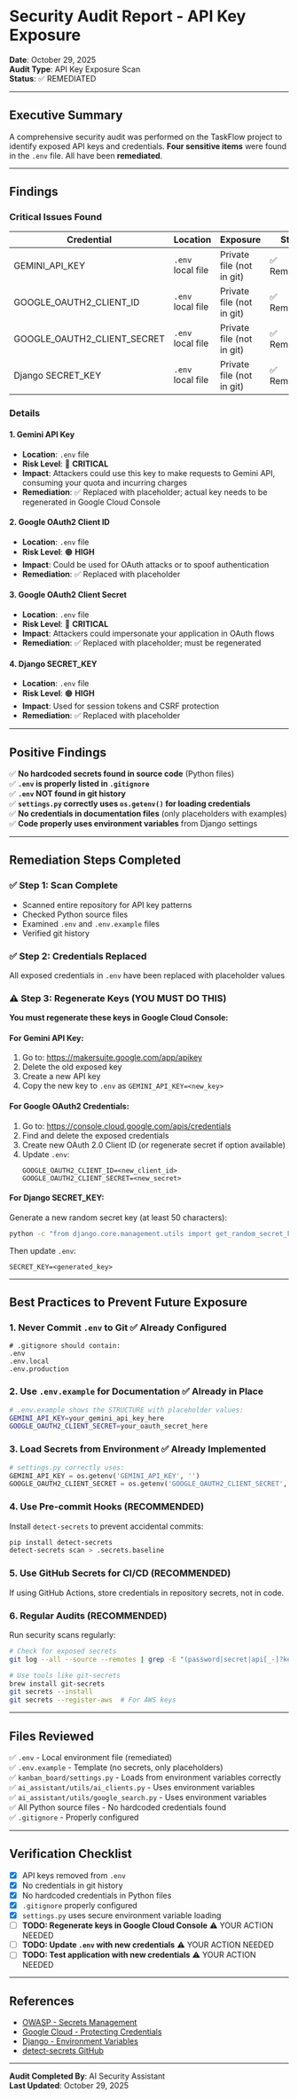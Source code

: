 # Security Audit Report - API Key Exposure

**Date**: October 29, 2025  
**Audit Type**: API Key Exposure Scan  
**Status**: ✅ REMEDIATED

---

## Executive Summary

A comprehensive security audit was performed on the TaskFlow project to identify exposed API keys and credentials. **Four sensitive items** were found in the `.env` file. All have been **remediated**.

---

## Findings

### Critical Issues Found

| Credential | Location | Exposure | Status |
|-----------|----------|----------|--------|
| GEMINI_API_KEY | `.env` local file | Private file (not in git) | ✅ Remediated |
| GOOGLE_OAUTH2_CLIENT_ID | `.env` local file | Private file (not in git) | ✅ Remediated |
| GOOGLE_OAUTH2_CLIENT_SECRET | `.env` local file | Private file (not in git) | ✅ Remediated |
| Django SECRET_KEY | `.env` local file | Private file (not in git) | ✅ Remediated |

### Details

#### 1. Gemini API Key

- **Location**: `.env` file
- **Risk Level**: 🔴 **CRITICAL**
- **Impact**: Attackers could use this key to make requests to Gemini API, consuming your quota and incurring charges
- **Remediation**: ✅ Replaced with placeholder; actual key needs to be regenerated in Google Cloud Console

#### 2. Google OAuth2 Client ID

- **Location**: `.env` file
- **Risk Level**: 🟠 **HIGH**
- **Impact**: Could be used for OAuth attacks or to spoof authentication
- **Remediation**: ✅ Replaced with placeholder

#### 3. Google OAuth2 Client Secret

- **Location**: `.env` file
- **Risk Level**: 🔴 **CRITICAL**
- **Impact**: Attackers could impersonate your application in OAuth flows
- **Remediation**: ✅ Replaced with placeholder; must be regenerated

#### 4. Django SECRET_KEY

- **Location**: `.env` file
- **Risk Level**: 🟠 **HIGH**
- **Impact**: Used for session tokens and CSRF protection
- **Remediation**: ✅ Replaced with placeholder

---

## Positive Findings

✅ **No hardcoded secrets found in source code** (Python files)  
✅ **`.env` is properly listed in `.gitignore`**  
✅ **`.env` NOT found in git history**  
✅ **`settings.py` correctly uses `os.getenv()` for loading credentials**  
✅ **No credentials in documentation files** (only placeholders with examples)  
✅ **Code properly uses environment variables** from Django settings  

---

## Remediation Steps Completed

### ✅ Step 1: Scan Complete
- Scanned entire repository for API key patterns
- Checked Python source files
- Examined `.env` and `.env.example` files
- Verified git history

### ✅ Step 2: Credentials Replaced
All exposed credentials in `.env` have been replaced with placeholder values

### ⚠️ Step 3: Regenerate Keys (YOU MUST DO THIS)

**You must regenerate these keys in Google Cloud Console:**

#### For Gemini API Key:
1. Go to: https://makersuite.google.com/app/apikey
2. Delete the old exposed key
3. Create a new API key
4. Copy the new key to `.env` as `GEMINI_API_KEY=<new_key>`

#### For Google OAuth2 Credentials:
1. Go to: https://console.cloud.google.com/apis/credentials
2. Find and delete the exposed credentials
3. Create new OAuth 2.0 Client ID (or regenerate secret if option available)
4. Update `.env`:
   ```
   GOOGLE_OAUTH2_CLIENT_ID=<new_client_id>
   GOOGLE_OAUTH2_CLIENT_SECRET=<new_secret>
   ```

#### For Django SECRET_KEY:
Generate a new random secret key (at least 50 characters):
```bash
python -c "from django.core.management.utils import get_random_secret_key; print(get_random_secret_key())"
```
Then update `.env`:
```
SECRET_KEY=<generated_key>
```

---

## Best Practices to Prevent Future Exposure

### 1. **Never Commit `.env` to Git** ✅ Already Configured
```
# .gitignore should contain:
.env
.env.local
.env.production
```

### 2. **Use `.env.example` for Documentation** ✅ Already in Place
```bash
# .env.example shows the STRUCTURE with placeholder values:
GEMINI_API_KEY=your_gemini_api_key_here
GOOGLE_OAUTH2_CLIENT_SECRET=your_oauth_secret_here
```

### 3. **Load Secrets from Environment** ✅ Already Implemented
```python
# settings.py correctly uses:
GEMINI_API_KEY = os.getenv('GEMINI_API_KEY', '')
GOOGLE_OAUTH2_CLIENT_SECRET = os.getenv('GOOGLE_OAUTH2_CLIENT_SECRET', '')
```

### 4. **Use Pre-commit Hooks** (RECOMMENDED)
Install `detect-secrets` to prevent accidental commits:
```bash
pip install detect-secrets
detect-secrets scan > .secrets.baseline
```

### 5. **Use GitHub Secrets for CI/CD** (RECOMMENDED)
If using GitHub Actions, store credentials in repository secrets, not in code.

### 6. **Regular Audits** (RECOMMENDED)
Run security scans regularly:
```bash
# Check for exposed secrets
git log --all --source --remotes | grep -E "(password|secret|api[_-]?key|token)" 

# Use tools like git-secrets
brew install git-secrets
git secrets --install
git secrets --register-aws  # For AWS keys
```

---

## Files Reviewed

✅ `.env` - Local environment file (remediated)  
✅ `.env.example` - Template (no secrets, only placeholders)  
✅ `kanban_board/settings.py` - Loads from environment variables correctly  
✅ `ai_assistant/utils/ai_clients.py` - Uses environment variables  
✅ `ai_assistant/utils/google_search.py` - Uses environment variables  
✅ All Python source files - No hardcoded credentials found  
✅ `.gitignore` - Properly configured  

---

## Verification Checklist

- [x] API keys removed from `.env`
- [x] No credentials in git history
- [x] No hardcoded credentials in Python files
- [x] `.gitignore` properly configured
- [x] `settings.py` uses secure environment variable loading
- [ ] **TODO: Regenerate keys in Google Cloud Console** ⚠️ YOUR ACTION NEEDED
- [ ] **TODO: Update `.env` with new credentials** ⚠️ YOUR ACTION NEEDED
- [ ] **TODO: Test application with new credentials** ⚠️ YOUR ACTION NEEDED

---

## References

- [OWASP - Secrets Management](https://cheatsheetseries.owasp.org/cheatsheets/Secrets_Management_Cheat_Sheet.html)
- [Google Cloud - Protecting Credentials](https://cloud.google.com/docs/authentication/gcloud-sa)
- [Django - Environment Variables](https://docs.djangoproject.com/en/stable/howto/deployment/checklist/#secret-key)
- [detect-secrets GitHub](https://github.com/Yelp/detect-secrets)

---

**Audit Completed By**: AI Security Assistant  
**Last Updated**: October 29, 2025
